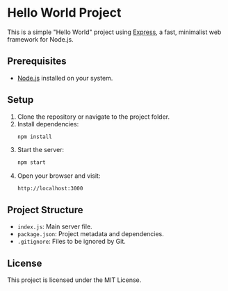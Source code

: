 # Hello World Project

This is a simple "Hello World" project using [Express](https://expressjs.com/), a fast, minimalist web framework for Node.js.

## Prerequisites

- [Node.js](https://nodejs.org/) installed on your system.

## Setup

1. Clone the repository or navigate to the project folder.
2. Install dependencies:
   ```bash
   npm install
   ```
3. Start the server:
   ```bash
   npm start
   ```
4. Open your browser and visit:
   ```
   http://localhost:3000
   ```

## Project Structure

- `index.js`: Main server file.
- `package.json`: Project metadata and dependencies.
- `.gitignore`: Files to be ignored by Git.

## License

This project is licensed under the MIT License.
